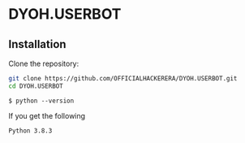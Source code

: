 # DYOH.USERBOT

## Installation

Clone the repository:
```bash
git clone https://github.com/OFFICIALHACKERERA/DYOH.USERBOT.git
cd DYOH.USERBOT
```


```shell script
$ python --version
```
If you get the following
```shell script
Python 3.8.3
```
